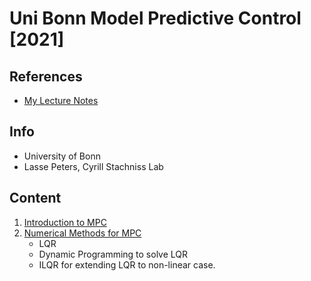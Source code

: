 # Uni Bonn Model Predictive Control [2021]

## References
* [My Lecture Notes](https://github.com/notebook-org/robotics/blob/master/Control/Modern%20Control/Uni%20Bonn%20Model%20Predictive%20Control%20(MPC)/index.md)

## Info
- University of Bonn
- Lasse Peters, Cyrill Stachniss Lab

## Content
1. [Introduction to MPC](https://www.youtube.com/watch?v=XaD8Lngfkzk)
2. [Numerical Methods for MPC](https://www.youtube.com/watch?v=TtGCEzYxM_A)
    - LQR
    - Dynamic Programming to solve LQR
    - ILQR for extending LQR to non-linear case.
